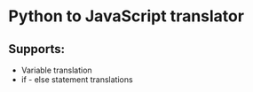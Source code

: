 # Python to JavaScript translator

## Supports:
- Variable translation
- if - else statement translations